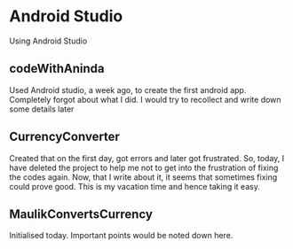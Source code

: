 # Android Studio

Using Android Studio

## codeWithAninda

Used Android studio, a week ago, to create the first android app. Completely forgot about what I did. I would try  to recollect and write down some details later

## CurrencyConverter

Created that on the first day, got errors and later got frustrated. So, today, I have deleted the project to help me not to get into the frustration of fixing the codes again. Now, that I write about it, it seems that sometimes fixing could prove good. This is my vacation time and hence taking it easy.

## MaulikConvertsCurrency

Initialised today. Important points would be noted down here.



